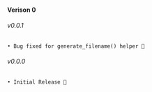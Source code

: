 #### Verison 0

###### v0.0.1

```
• Bug fixed for generate_filename() helper 🤜
```

###### v0.0.0

```
• Initial Release 🤜
```
